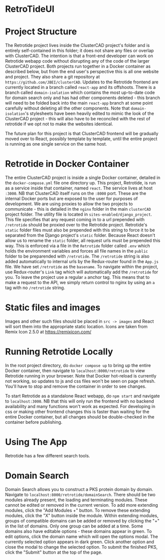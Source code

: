 # RetroTideUI

# Project Structure

The Retrotide project lives inside the ClusterCAD project's folder and is entirely self-contained in this folder; it does not share any files or overlap with ClusterCAD. The intention is that a front-end developer can work on Retrotide webapp code without disrupting any of the code of the larger ClusterCAD project. Both projects run together in a Docker container as described below, but from the end user's perspective this is all one website and project. They also share a git repository at `https://github.com/JBEI/clusterCAD`. Updates to the Retrotide frontend are currently located in a branch called `react-app` and its offshoots. There is a branch called `domain-isolation` which contains the most up-to-date code for domain search only and has had other components deleted - this branch will need to be folded back into the main `react-app` branch at some point carefully without deleting all the other components. Note that `domain-isolation`'s stylesheets have been heavily edited to mimic the look of the ClusterCAD project - this will also have to be reconciled with the rest of retrotide if we opt not to make the websites identical.

The future plan for this project is that ClusterCAD frontend will be gradually moved over to React, possibly template by template, until the entire project is running as one single service on the same host.

# Retrotide in Docker Container

The entire ClusterCAD project is inside a single Docker container, detailed in the `docker-compose.yml` file one directory up. This project, Retrotide, is run as a service inside that container, named `react`. The service lives at host `:3000`. NB that ClusterCAD itself runs on the `:8000` port. These are the internal Docker ports but are exposed to the user for purposes of development. 
We are using proxies to allow the two projects to communicate - this is detailed in the `nginx` folder in the main `clusterCAD` project folder. The utility file is located in `sites-enabled/django_project`. This file specifies that any request coming in to a url prepended with `/retrotide` should be proxied over to the Retrotide project. Retrotide's `static` folder files must also be prepended with this string to force it to be separated from the Django project's `static` folder. Because React doesn't allow us to rename the `static` folder, all request urls must be prepended this way. This is enforced via a file in the `Retrotide` folder called `.env` which holds the environment variables and forces all file names in the `public` folder to be preparended with `/retrotide`. 
The `/retrotide` string is also added automatically to internal urls by the Redux-router found in the `App.js` file. We have set `/retrotide` as the `basename`. To navigate within the project, use Redux-router's `Link` tag which will automatically add the `/retrotide` for you. To leave the project use a regular `a` anchor tag. This means that to make a request to the API, we simply return control to nginx by using an `a` tag with no `/retrotide` string. 

# Static files and images

Images and other such files should be placed in `src -> images` and React will sort them into the appropriate static location. Icons are taken from Remix Icon 2.5.0 at https://remixicon.com/

# Running Retrotide Locally

In the root project directory, do `docker compose up` to bring up the entire Docker container, then navigate to `localhost:8000/retrotide` to view Retrotide running in your browser. Note that Docker hot-reload is currently not working, so updates to js and css files won't be seen on page refresh. You'll have to stop and remove the container in order to see changes.

To start Retrotide as a standalone React webapp, do `npm start` and navigate to `localhost:3000`. NB that this will only run the frontend with no backend availability and many functions won't work as expected. For developing in css or making other frontend changes this is faster than waiting for the entire Docker container, but all changes should be double-checked in the container before publishing. 

# Using The App

Retrotide has a few different search tools.

# Domain Search

Domain Search allows you to construct a PKS protein domain by domain. Navigate to `localhost:8000/retrotide/domainSearch`. There should be two modules already present, the loading and terminating modules. These cannot be edited or removed in the current version. To add more extending modules, click the "Add Modules +" button. To remove these extending modules, click the "X" button inside the module. Within extending modules, groups of compatible domains can be added or removed by clicking the "+" in the list of domains. Only one group can be added at a time. Some domains also have editable options - these domains appear in green. To edit options, click the domain name which will open the options modal. The currently selected option appears in dark green. Click another option and close the modal to change the selected option. To submit the finished PKS, click the "Submit" button at the top of the page. 